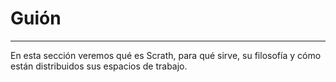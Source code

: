 # Guión
- - -

En esta sección veremos qué es Scrath, para qué sirve, su filosofía y cómo están distribuidos sus espacios de trabajo.